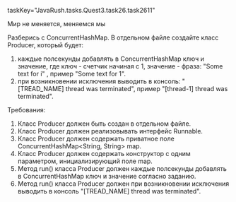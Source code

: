taskKey="JavaRush.tasks.Quest3.task26.task2611"

Мир не меняется, меняемся мы

Разберись с ConcurrentHashMap.
В отдельном файле создайте класс Producer, который будет:
1. каждые полсекунды добавлять в ConcurrentHashMap ключ и значение, где ключ - счетчик начиная с 1, значение - фраза: "Some text for i" , пример "Some text for 1".
2. при возникновении исключения выводить в консоль: "[TREAD_NAME] thread was terminated", пример "[thread-1] thread was terminated".


Требования:
1.	Класс Producer должен быть создан в отдельном файле.
2.	Класс Producer должен реализовывать интерфейс Runnable.
3.	Класс Producer должен содержать приватное поле ConcurrentHashMap<String, String> map.
4.	Класс Producer должен содержать конструктор с одним параметром, инициализирующий поле map.
5.	Метод run() класса Producer должен каждые полсекунды добавлять в ConcurrentHashMap ключ и значение согласно заданию.
6.	Метод run() класса Producer должен при возникновении исключения выводить в консоль "[TREAD_NAME] thread was terminated".


